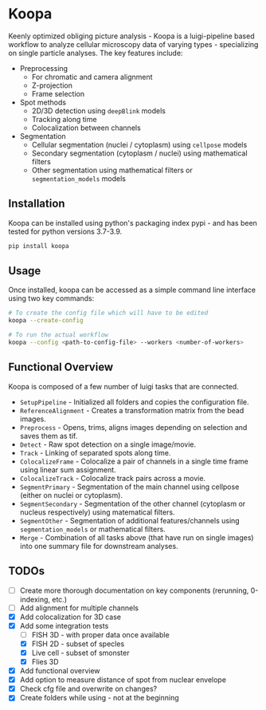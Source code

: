 # Koopa

Keenly optimized obliging picture analysis - Koopa is a luigi-pipeline based workflow to analyze cellular microscopy data of varying types - specializing on single particle analyses. The key features include:

* Preprocessing
  * For chromatic and camera alignment
  * Z-projection
  * Frame selection
* Spot methods
  * 2D/3D detection using `deepBlink` models
  * Tracking along time
  * Colocalization between channels
* Segmentation
  * Cellular segmentation (nuclei / cytoplasm) using `cellpose` models
  * Secondary segmentation (cytoplasm / nuclei) using mathematical filters
  * Other segmentation using mathematical filters or `segmentation_models` models

## Installation

Koopa can be installed using python's packaging index pypi - and has been tested for python versions 3.7-3.9.

```bash
pip install koopa
```

## Usage

Once installed, koopa can be accessed as a simple command line interface using two key commands:

```bash
# To create the config file which will have to be edited
koopa --create-config

# To run the actual workflow
koopa --config <path-to-config-file> --workers <number-of-workers>
```

## Functional Overview

Koopa is composed of a few number of luigi tasks that are connected.

* `SetupPipeline` - Initialized all folders and copies the configuration file.
* `ReferenceAlignment` - Creates a transformation matrix from the bead images.
* `Preprocess` - Opens, trims, aligns images depending on selection and saves them as tif.
* `Detect` - Raw spot detection on a single image/movie.
* `Track` - Linking of separated spots along time.
* `ColocalizeFrame` - Colocalize a pair of channels in a single time frame using linear sum assignment.
* `ColocalizeTrack` - Colocalize track pairs across a movie.
* `SegmentPrimary` - Segmentation of the main channel using cellpose (either on nuclei or cytoplasm).
* `SegmentSecondary` - Segmentation of the other channel (cytoplasm or nucleus respectively) using matematical filters.
* `SegmentOther` - Segmentation of additional features/channels using `segmentation_models` or mathematical filters.
* `Merge` - Combination of all tasks above (that have run on single images) into one summary file for downstream analyses.

## TODOs

* [ ] Create more thorough documentation on key components (rerunning, 0-indexing, etc.)
* [ ] Add alignment for multiple channels
* [x] Add colocalization for 3D case
* [x] Add some integration tests
  * [ ] FISH 3D - with proper data once available
  * [x] FISH 2D - subset of specles
  * [x] Live cell - subset of smonster
  * [x] Flies 3D
* [x] Add functional overview
* [x] Add option to measure distance of spot from nuclear envelope
* [x] Check cfg file and overwrite on changes?
* [x] Create folders while using - not at the beginning
